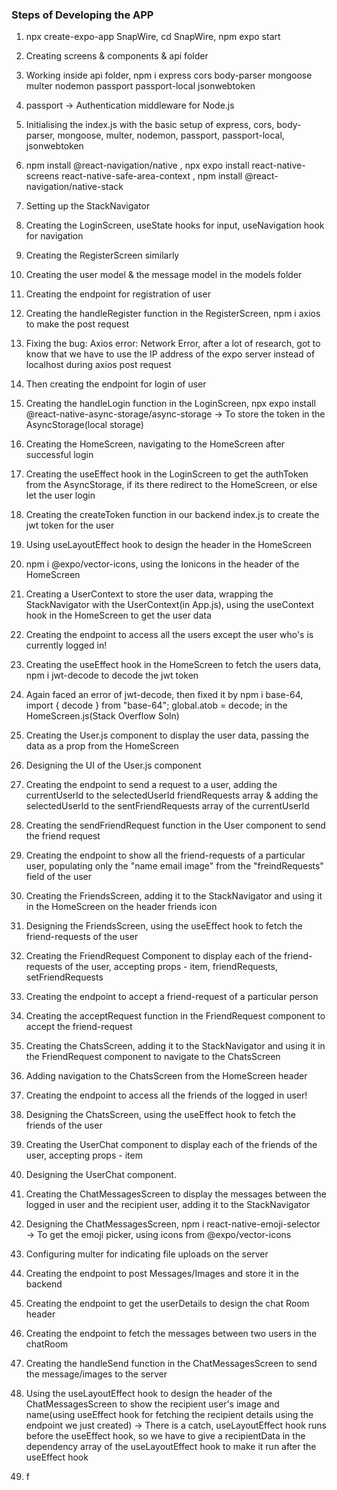 ### Steps of Developing the APP
1. npx create-expo-app SnapWire, cd SnapWire, npm expo start
2. Creating screens & components & api folder
3. Working inside api folder, npm i express cors body-parser mongoose multer nodemon passport passport-local jsonwebtoken
4. passport -> Authentication middleware for Node.js
5. Initialising the index.js with the basic setup of express, cors, body-parser, mongoose, multer, nodemon, passport, passport-local, jsonwebtoken
6. npm install @react-navigation/native , npx expo install react-native-screens react-native-safe-area-context , npm install @react-navigation/native-stack
7. Setting up the StackNavigator
8. Creating the LoginScreen, useState hooks for input, useNavigation hook for navigation
9. Creating the RegisterScreen similarly
10. Creating the user model & the message model in the models folder
11. Creating the endpoint for registration of user
12. Creating the handleRegister function in the RegisterScreen, npm i axios to make the post request
13. Fixing the bug: Axios error: Network Error, after a lot of research, got to know that we have to use the IP address of the expo server instead of localhost during axios post request
14. Then creating the endpoint for login of user
15. Creating the handleLogin function in the LoginScreen, npx expo install @react-native-async-storage/async-storage -> To store the token in the AsyncStorage(local storage)
16. Creating the HomeScreen, navigating to the HomeScreen after successful login
17. Creating the useEffect hook in the LoginScreen to get the authToken from the AsyncStorage, if its there redirect to the HomeScreen, or else let the user login
18. Creating the createToken function in our backend index.js to create the jwt token for the user
19. Using useLayoutEffect hook to design the header in the HomeScreen
20. npm i @expo/vector-icons, using the Ionicons in the header of the HomeScreen
21. Creating a UserContext to store the user data, wrapping the StackNavigator with the UserContext(in App.js), using the useContext hook in the HomeScreen to get the user data
22. Creating the endpoint to access all the users except the user who's is currently logged in!
23. Creating the useEffect hook in the HomeScreen to fetch the users data, npm i jwt-decode to decode the jwt token
24. Again faced an error of jwt-decode, then fixed it by npm i base-64, import { decode } from "base-64"; global.atob = decode; in the HomeScreen.js(Stack Overflow Soln)
25. Creating the User.js component to display the user data, passing the data as a prop from the HomeScreen
26. Designing the UI of the User.js component
27. Creating the endpoint to send a request to a user, adding the currentUserId to the selectedUserId friendRequests array & adding the selectedUserId to the sentFriendRequests array of the currentUserId
28. Creating the sendFriendRequest function in the User component to send the friend request
29. Creating the endpoint to show all the friend-requests of a particular user, populating only the "name email image" from the "freindRequests" field of the user
30. Creating the FriendsScreen, adding it to the StackNavigator and using it in the HomeScreen on the header friends icon
31. Designing the FriendsScreen, using the useEffect hook to fetch the friend-requests of the user
32. Creating the FriendRequest Component to display each of the friend-requests of the user, accepting props - item, friendRequests, setFriendRequests
33. Creating the endpoint to accept a friend-request of a particular person
34. Creating the acceptRequest function in the FriendRequest component to accept the friend-request
35. Creating the ChatsScreen, adding it to the StackNavigator and using it in the FriendRequest component to navigate to the ChatsScreen
36. Adding navigation to the ChatsScreen from the HomeScreen header
37. Creating the endpoint to access all the friends of the logged in user!
38. Designing the ChatsScreen, using the useEffect hook to fetch the friends of the user
39. Creating the UserChat component to display each of the friends of the user, accepting props - item
40. Designing the UserChat component.
41. Creating the ChatMessagesScreen to display the messages between the logged in user and the recipient user, adding it to the StackNavigator
42. Designing the ChatMessagesScreen, npm i react-native-emoji-selector -> To get the emoji picker, using icons from @expo/vector-icons
43. Configuring multer for indicating file uploads on the server
44. Creating the endpoint to post Messages/Images and store it in the backend
45. Creating the endpoint to get the userDetails to design the chat Room header
46. Creating the endpoint to fetch the messages between two users in the chatRoom
47. Creating the handleSend function in the ChatMessagesScreen to send the message/images to the server

48. Using the useLayoutEffect hook to design the header of the ChatMessagesScreen to show the recipient user's image and name(using useEffect hook for fetching the recipient details using the endpoint we just created) -> There is a catch, useLayoutEffect hook runs before the useEffect hook, so we have to give a recipientData in the dependency array of the useLayoutEffect hook to make it run after the useEffect hook
49. f

<!-- Invalid token specified: invalid base64, error using jwt-decode -->